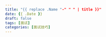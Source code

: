 ```yaml
---
title: "{{ replace .Name "-" " " | title }}"
date: {{ .Date }}
draft: false
tags: [面试]
categories: [面试技巧]
---
```

